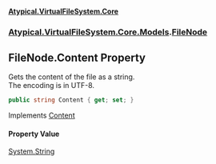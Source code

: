 #### [Atypical.VirtualFileSystem.Core](Atypical.VirtualFileSystem.Core.md 'Atypical.VirtualFileSystem.Core')
### [Atypical.VirtualFileSystem.Core.Models](Atypical.VirtualFileSystem.Core.Models.md 'Atypical.VirtualFileSystem.Core.Models').[FileNode](Atypical.VirtualFileSystem.Core.Models.FileNode.md 'Atypical.VirtualFileSystem.Core.Models.FileNode')

## FileNode.Content Property

Gets the content of the file as a string.  
The encoding is in UTF-8.

```csharp
public string Content { get; set; }
```

Implements [Content](Atypical.VirtualFileSystem.Core.Contracts.IFileNode.Content.md 'Atypical.VirtualFileSystem.Core.Contracts.IFileNode.Content')

#### Property Value
[System.String](https://docs.microsoft.com/en-us/dotnet/api/System.String 'System.String')